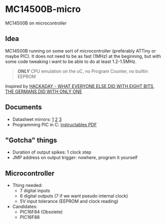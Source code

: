 # MC14500B-micro
MC14500B on microcontroller

## Idea
MC14500B running on some sort of microcontroller (preferably ATTiny or maybe PIC). It does not need to be as fast (1MHz) at the beginning, but with some code tweaking i want to be able to do at least 1.2-1.5MHz.
> ***ONLY*** CPU emulation on the uC, no Program Counter, no builtin EEPROM

Inspired by [HACKADAY - WHAT EVERYONE ELSE DID WITH EIGHT BITS, THE GERMANS DID WITH ONLY ONE](https://hackaday.com/2020/02/01/what-everyone-else-did-with-eight-bits-the-germans-did-with-only-one/)

## Documents
 - Datasheet mirrors: 
 [1](https://en.wikichip.org/w/images/5/5b/MC14500B_datasheet.pdf) 
 [2](http://www.brouhaha.com/~eric/retrocomputing/motorola/mc14500b/mc14500brev3.pdf) 
 [3](https://www.alldatasheet.com/datasheet-pdf/pdf/244447/MOTOROLA/MC14500B.html)
 - Programming PIC in C: [instructables PDF](https://cdn.instructables.com/ORIG/FMW/C6LT/IJAEKC37/FMWC6LTIJAEKC37.pdf)

## "Gotcha" things
 - Duration of output spikes: 1 clock step
 - JMP address on output trigger: nowhere, program it yourself

## Microcontroller
 - Thing needed:
   - 7 digital inputs
   - 6 digital outputs (7 if we want pseudo internal clock)
   - 5V input tolerance (EEPROM and clock reading)
 - Candidates:
   - PIC16F84 (Obsolete)
   - PIC16F88
